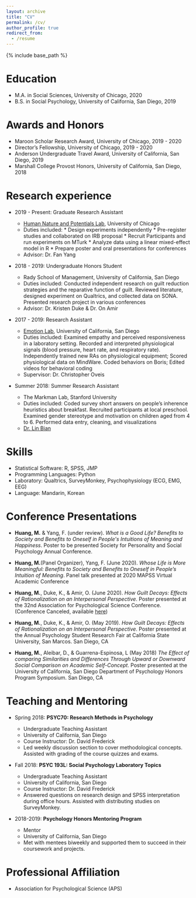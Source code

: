```yaml
---
layout: archive
title: "CV"
permalink: /cv/
author_profile: true
redirect_from:
  - /resume
---
```


{% include base_path %}

Education
======
* M.A. in Social Sciences, University of Chicago, 2020
* B.S. in Social Psychology, University of California, San Diego, 2019


Awards and Honors
======
* Maroon Scholar Research Award, University of Chicago, 2019 - 2020
* Director’s Fellowship, University of Chicago, 2019 - 2020
* Anderson Undergraduate Travel Award, University of California, San Diego, 2019
* Marshall College Provost Honors, University of California, San Diego, 2018


Research experience
======
* 2019 - Present: Graduate Research Assistant
  * [Human Nature and Potentials Lab](https://voices.uchicago.edu/potentialslab/), University of Chicago
  * Duties included: 
        * Design experiments independently
        * Pre-register studies and collaborated on IRB proposal
        * Recruit Participants and run experiments on MTurk
        * Analyze data using a linear mixed-effect model in R
        * Prepare poster and oral presentations for conferences
  * Advisor: Dr. Fan Yang

* 2018 - 2019: Undergraduate Honors Student
  * Rady School of Management, University of California, San Diego
  * Duties included: Conducted independent research on guilt reduction strategies and the reparative function of guilt. Reviewed literature, designed experiment on Qualtrics, and collected data on SONA. Presented research project in various conferences
  * Advisor: Dr. Kristen Duke & Dr. On Amir
 
* 2017 - 2019: Research Assistant
  * [Emotion Lab](http://oveislab.com/), University of California, San Diego
  * Duties included: Examined empathy and perceived responsiveness in a laboratory setting. Recorded and interpreted physiological signals (blood pressure, heart rate, and respiratory rate). Independently trained new RAs on physiological equipment; Scored physiological data on MindWare. Coded behaviors on Boris; Edited videos for behavioral coding
  * Supervisor: Dr. Christopher Oveis
 
* Summer 2018: Summer Research Assistant
  * The Markman Lab, Stanford University
  * Duties included: Coded survey short answers on people’s inherence heuristics about breakfast. Recruited participants at local preschool. Examined gender stereotype and motivation on children aged from 4 to 6. Performed data entry, cleaning, and visualizations
  * [Dr. Lin Bian](https://littlethinkerslab.weebly.com/)
  
  
Skills
======
* Statistical Software: R, SPSS, JMP
* Programming Languages: Python
* Laboratory: Qualtrics, SurveyMonkey, Psychophysiology (ECG, EMG, EEG)
* Language: Mandarin, Korean


Conference Presentations
======
* **Huang, M.** & Yang, F. (under review). *What is a Good Life? Benefits to Society and Benefits to Oneself in People's Intuitions of Meaning and Happiness*. Poster to be presented Society for Personality and Social Psychology Annual Conference.

* **Huang, M.**(Panel Organizer), Yang, F. (June 2020). *Whose Life is More Meaningful: Benefits to Society and Benefits to Oneself in People’s Intuition of Meaning*. Panel talk presented at 2020 MAPSS Virtual Academic Conference

* **Huang, M.**, Duke, K., & Amir, O. (June 2020). *How Guilt Decays: Effects of Rationalization on an Interpersonal Perspective*. Poster presented at the 32nd Association for Psychological Science Conference. (Conference Canceled, available [here](https://psychologicalscience.confex.com/psychologicalscience/2020annual/meetingapp.cgi/Paper/32065))
 
* **Huang, M.**, Duke, K., & Amir, O. (May 2019). *How Guilt Decays: Effects of Rationalization on an Interpersonal Perspective*. Poster presented at the Annual Psychology Student Research Fair at California State University, San Marcos. San Diego, CA
 
* **Huang, M.**, Aleibar, D., & Guarrena-Espinosa, L (May 2018) *The Effect of comparing Similarities and Differences Through Upward or Downward Social Comparison on Academic Self-Concept*. Poster presented at the University of California, San Diego Department of Psychology Honors Program Symposium. San Diego, CA

  
Teaching and Mentoring
======
* Spring 2018: **PSYC70: Research Methods in Psychology**
  * Undergraduate Teaching Assistant
  * University of California, San Diego
  * Course Instructor: Dr. David Frederick
  * Led weekly discussion section to cover methodological concepts. Assisted with grading of the course quizzes and exams.

* Fall 2018: **PSYC 193L: Social Psychology Laboratory Topics**
  * Undergraduate Teaching Assistant
  * University of California, San Diego
  * Course Instructor: Dr. David Frederick
  * Answered questions on research design and SPSS interpretation during office hours. Assisted with distributing studies on SurveyMonkey.

* 2018-2019: **Psychology Honors Mentoring Program**
  * Mentor
  * University of California, San Diego
  * Met with mentees biweekly and supported them to succeed in their coursework and projects.
 
 
Professional Affiliation
======
* Association for Psychological Science (APS)
